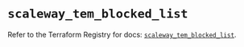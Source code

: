 # `scaleway_tem_blocked_list`

Refer to the Terraform Registry for docs: [`scaleway_tem_blocked_list`](https://registry.terraform.io/providers/scaleway/scaleway/2.57.0/docs/resources/tem_blocked_list).
